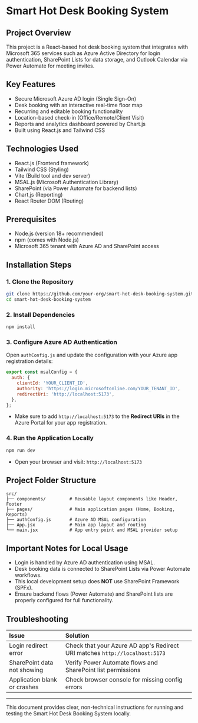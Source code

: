 # Smart Hot Desk Booking System 

## Project Overview
This project is a React-based hot desk booking system that integrates with Microsoft 365 services such as Azure Active Directory for login authentication, SharePoint Lists for data storage, and Outlook Calendar via Power Automate for meeting invites.


## Key Features
- Secure Microsoft Azure AD login (Single Sign-On)
- Desk booking with an interactive real-time floor map
- Recurring and editable booking functionality
- Location-based check-in (Office/Remote/Client Visit)
- Reports and analytics dashboard powered by Chart.js
- Built using React.js and Tailwind CSS


## Technologies Used
- React.js (Frontend framework)
- Tailwind CSS (Styling)
- Vite (Build tool and dev server)
- MSAL.js (Microsoft Authentication Library)
- SharePoint (via Power Automate for backend lists)
- Chart.js (Reporting)
- React Router DOM (Routing)


## Prerequisites
- Node.js (version 18+ recommended)
- npm (comes with Node.js)
- Microsoft 365 tenant with Azure AD and SharePoint access


## Installation Steps

### 1. Clone the Repository
```bash
git clone https://github.com/your-org/smart-hot-desk-booking-system.git
cd smart-hot-desk-booking-system
```


### 2. Install Dependencies
```bash
npm install
```


### 3. Configure Azure AD Authentication
Open `authConfig.js` and update the configuration with your Azure app registration details:
```javascript
export const msalConfig = {
  auth: {
    clientId: 'YOUR_CLIENT_ID',
    authority: 'https://login.microsoftonline.com/YOUR_TENANT_ID',
    redirectUri: 'http://localhost:5173',
  },
};
```
- Make sure to add `http://localhost:5173` to the **Redirect URIs** in the Azure Portal for your app registration.


### 4. Run the Application Locally
```bash
npm run dev
```
- Open your browser and visit: `http://localhost:5173`


## Project Folder Structure
```
src/
├── components/         # Reusable layout components like Header, Footer
├── pages/              # Main application pages (Home, Booking, Reports)
├── authConfig.js       # Azure AD MSAL configuration
├── App.jsx             # Main app layout and routing
└── main.jsx            # App entry point and MSAL provider setup
```


## Important Notes for Local Usage
- Login is handled by Azure AD authentication using MSAL.
- Desk booking data is connected to SharePoint Lists via Power Automate workflows.
- This local development setup does **NOT** use SharePoint Framework (SPFx).
- Ensure backend flows (Power Automate) and SharePoint lists are properly configured for full functionality.


## Troubleshooting
| Issue | Solution |
|:------|:---------|
| Login redirect error | Check that your Azure AD app's Redirect URI matches `http://localhost:5173` |
| SharePoint data not showing | Verify Power Automate flows and SharePoint list permissions |
| Application blank or crashes | Check browser console for missing config errors |





---

This document provides clear, non-technical instructions for running and testing the Smart Hot Desk Booking System locally.

